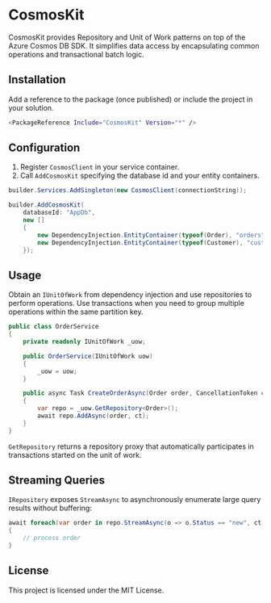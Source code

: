 # CosmosKit

CosmosKit provides Repository and Unit of Work patterns on top of the Azure Cosmos DB SDK. It simplifies data access by encapsulating common operations and transactional batch logic.

## Installation

Add a reference to the package (once published) or include the project in your solution.

```bash
<PackageReference Include="CosmosKit" Version="*" />
```

## Configuration

1. Register `CosmosClient` in your service container.
2. Call `AddCosmosKit` specifying the database id and your entity containers.

```csharp
builder.Services.AddSingleton(new CosmosClient(connectionString));

builder.AddCosmosKit(
    databaseId: "AppDb",
    new []
    {
        new DependencyInjection.EntityContainer(typeof(Order), "orders", "TenantId"),
        new DependencyInjection.EntityContainer(typeof(Customer), "customers", "TenantId")
    });
```

## Usage

Obtain an `IUnitOfWork` from dependency injection and use repositories to perform operations. Use transactions when you need to group multiple operations within the same partition key.

```csharp
public class OrderService
{
    private readonly IUnitOfWork _uow;

    public OrderService(IUnitOfWork uow)
    {
        _uow = uow;
    }

    public async Task CreateOrderAsync(Order order, CancellationToken ct)
    {
        var repo = _uow.GetRepository<Order>();
        await repo.AddAsync(order, ct);
    }
}
```

`GetRepository` returns a repository proxy that automatically participates in transactions started on the unit of work.

## Streaming Queries

`IRepository` exposes `StreamAsync` to asynchronously enumerate large query results without buffering:

```csharp
await foreach(var order in repo.StreamAsync(o => o.Status == "new", ct))
{
    // process order
}
```

## License

This project is licensed under the MIT License.
